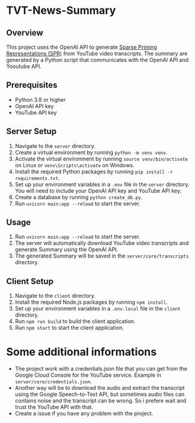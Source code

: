 # TVT-News-Summary

## Overview
This project uses the OpenAI API to generate [Sparse Priming Representations (SPR)](https://www.youtube.com/watch?v=YjdmYCd6y0M) from YouTube video transcripts. The summary are generated by a Python script that communicates with the OpenAI API and Yooutube API.

## Prerequisites
- Python 3.8 or higher
- OpenAI API key 
- YouTube API key

## Server Setup
1. Navigate to the `server` directory.
2. Create a virtual environment by running `python -m venv venv`.
3. Activate the virtual environment by running `source venv/bin/activate` on Linux or `venv\Scripts\activate` on Windows.
4. Install the required Python packages by running `pip install -r requirements.txt`.
5. Set up your environment variables in a `.env` file in the `server` directory. You will need to include your OpenAI API key and YouTube API key.
6. Create a database by running `python create_db.py`.
7. Run `uvicorn main:app --reload` to start the server.

## Usage
1. Run `uvicorn main:app --reload` to start the server.
2. The server will automatically download YouTube video transcripts and generate Summary using the OpenAI API.
3. The generated Summary will be saved in the `server/core/transcripts` directory.

## Client Setup
1. Navigate to the `client` directory.
2. Install the required Node.js packages by running `npm install`.
3. Set up your environment variables in a `.env.local` file in the `client` directory.
4. Run `npm run build` to build the client application.
5. Run `npm start` to start the client application.

# Some additional informations
- The project work with a credentials.json file that you can get from the Google Cloud Console for the YouTube service. Example in ```server/core/credentials.json```.
- Another way will be to download the audio and extract the transcript using the Google Speech-to-Text API, but sometimes audio files can contains noise and the transcript can be wrong. So i prefere wait and trust the YouTube API with that.
- Create a issue if you have any problem with the project.


